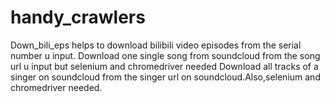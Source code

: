 # handy_crawlers
Down_bili_eps helps to download bilibili video episodes from the serial number u input.
Download one single song from soundcloud from the song url u input but selenium and chromedriver needed
Download all tracks of a singer on soundcloud from the singer url on soundcloud.Also,selenium and chromedriver needed.
